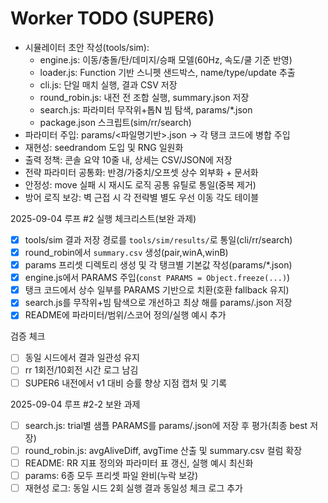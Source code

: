 # Worker TODO (SUPER6)

- 시뮬레이터 초안 작성(tools/sim):
  - engine.js: 이동/충돌/탄/데미지/승패 모델(60Hz, 속도/쿨 기준 반영)
  - loader.js: Function 기반 스니펫 샌드박스, name/type/update 추출
  - cli.js: 단일 매치 실행, 결과 CSV 저장
  - round_robin.js: 내전 전 조합 실행, summary.json 저장
  - search.js: 파라미터 무작위+톱N 빔 탐색, params/*.json
  - package.json 스크립트(sim/rr/search)
- 파라미터 주입: params/<파일명기반>.json → 각 탱크 코드에 병합 주입
- 재현성: seedrandom 도입 및 RNG 일원화
- 출력 정책: 콘솔 요약 10줄 내, 상세는 CSV/JSON에 저장
- 전략 파라미터 공통화: 반경/가중치/오프셋 상수 외부화 + 문서화
- 안정성: move 실패 시 재시도 로직 공통 유틸로 통일(중복 제거)
- 방어 로직 보강: 벽 근접 시 각 전략별 별도 우선 이동 각도 테이블

2025-09-04 루프 #2 실행 체크리스트(보완 과제)
- [x] tools/sim 결과 저장 경로를 `tools/sim/results/`로 통일(cli/rr/search)
- [x] round_robin에서 `summary.csv` 생성(pair,winA,winB)
- [x] params 프리셋 디렉토리 생성 및 각 탱크별 기본값 작성(params/*.json)
- [x] engine.js에서 PARAMS 주입(`const PARAMS = Object.freeze(...)`)
- [x] 탱크 코드에서 상수 일부를 PARAMS 기반으로 치환(호환 fallback 유지)
- [x] search.js를 무작위+빔 탐색으로 개선하고 최상 해를 params/<key>.json 저장
- [x] README에 파라미터/범위/스코어 정의/실행 예시 추가

검증 체크
- [ ] 동일 시드에서 결과 일관성 유지
- [ ] rr 1회전/10회전 시간 로그 남김
- [ ] SUPER6 내전에서 v1 대비 승률 향상 지점 캡처 및 기록

2025-09-04 루프 #2-2 보완 과제
- [ ] search.js: trial별 샘플 PARAMS를 params/<key>.json에 저장 후 평가(최종 best 저장)
- [ ] round_robin.js: avgAliveDiff, avgTime 산출 및 summary.csv 컬럼 확장
- [ ] README: RR 지표 정의와 파라미터 표 갱신, 실행 예시 최신화
- [ ] params: 6종 모두 프리셋 파일 완비(누락 보강)
- [ ] 재현성 로그: 동일 시드 2회 실행 결과 동일성 체크 로그 추가
